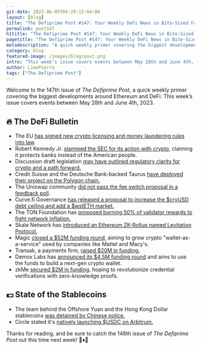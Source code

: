 ```yaml
---
git-date: 2023-06-05T09:29:12-04:00
layout: [blog]
title: "The Defiprime Post #147: Your Weekly DeFi News in Bite-Sized Fashion"
permalink: post147
h1title: "The Defiprime Post #147: Your Weekly DeFi News in Bite-Sized Fashion"
pagetitle: "The Defiprime Post #147: Your Weekly DeFi News in Bite-Sized Fashion"
metadescription: "A quick weekly primer covering the biggest developments around Ethereum and DeFi. This week’s issue covers events between May 28th and June 4th, 2023"
category: blog
featured-image: /images/blog/post.png
intro: "This week’s issue covers events between May 28th and June 4th, 2023"
author: LimePierre
tags: ["The Defiprime Post"]
---
```


Welcome to the 147th issue of _The Defiprime Post_, a quick weekly primer covering the biggest developments around Ethereum and DeFi. This week’s issue covers events between May 28th and June 4th, 2023.


## 🔥 The DeFi Bulletin

* The EU [has signed new crypto licensing and money laundering rules into law](https://www.coindesk.com/policy/2023/05/31/eu-formally-signs-new-crypto-licensing-money-laundering-rules-into-law/).
* Robert Kennedy Jr. [slammed the SEC for its action with crypto](https://news.bitcoin.com/robert-kennedy-jr-slams-sec-for-protecting-banks-instead-of-american-people-calls-for-crypto-friendly-commissioners/), claiming it protects banks instead of the American people.
* Discussion draft legislation [may have outlined regulatory clarity for crypto and a path forward.](https://www.axios.com/2023/06/02/crypto-house-legislation-regulatory-clarity)
* Credit Suisse and the Deutsche Bank-backed Taurus [have deployed their project on the Polygon chain.](https://www.coindesk.com/business/2023/06/02/credit-suisse-deutsche-bank-backed-taurus-deploys-on-polygon-blockchain/)
* The Uniswap community [did not pass the fee switch proposal in a feedback poll](https://blockworks.co/news/uniswap-doesnt-pass-fee-switch?s=35).
* Curve.fi Governance [has released a proposal to increase the $crvUSD debt ceiling and add a $wstETH market.](https://gov.curve.fi/t/increase-crvusd-debt-ceiling-and-add-wsteth-market/9279?s=35)
* The TON Foundation has [proposed burning 50% of validator rewards to fight network inflation.](https://www.theblock.co/post/232879/ton-foundation-proposes-burning-50-of-validator-rewards)
* Skale Network has [introduced an Ethereum ZK-Rollup named Levitation Protocol.](https://www.theblock.co/post/232622/skale-network-introduces-ethereum-zk-rollup-levitation-protocol)
* Magic [closed a $52M funding round](https://fortune.com/crypto/2023/05/31/magic-raises-52m-to-grow-crypto-wallet-as-a-service-used-by-corporate-clients-like-mattel-macys/), aiming to grow crypto "wallet-as-a-service" used by companies like Mattel and Macy's. 
* Transak, a payments firm, [raised $20M in funding.](https://www.coindesk.com/web3/2023/05/30/web3-payments-firm-transak-raises-20m/)
* Demox Labs has [announced its $4.5M funding round](https://www.axios.com/2023/06/01/demox-labs-funding-raise-crypto-wallet) and aims to use the funds to build a next-gen crypto wallet.
* zkMe [secured $2M in funding](https://cointelegraph.com/press-releases/zkme-raises-2m-to-revolutionize-on-chain-credential-verifications-with-zero-knowledge-proofs), hoping to revolutionize credential verifications with zero-knowledge proofs.


## 💵 State of the Stablecoins

* The team behind the Offshore Yuan and the Hong Kong Dollar stablecoins [was detained by Chinese police.](https://www.coindesk.com/policy/2023/05/31/team-behind-offshore-yuan-hong-kong-dollar-stablecoins-detained-by-chinese-police-report/)
* Circle stated it's [natively launching $USDC on Arbitrum.](https://www.theblock.co/post/232867/circle-says-its-launching-usdc-natively-on-arbitrum)

Thanks for reading, and be sure to catch the 148th issue of _The Defiprime Post_ out this time next week! 👋♦️👋